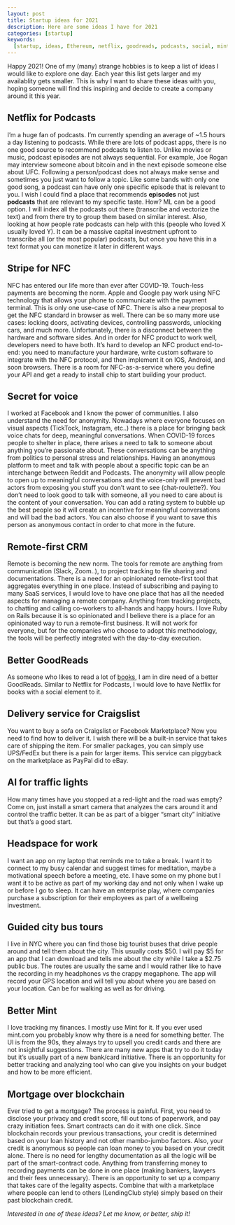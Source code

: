 ```yaml
---
layout: post
title: Startup ideas for 2021
description: Here are some ideas I have for 2021
categories: [startup]
keywords:
  [startup, ideas, Ethereum, netflix, goodreads, podcasts, social, mint, NFC]
---
```


Happy 2021! One of my (many) strange hobbies is to keep a list of ideas I would like to explore one day. Each year this list gets larger and my availablity gets smaller. This is why I want to share these ideas with you, hoping someone will find this inspiring and decide to create a company around it this year.

## Netflix for Podcasts

I’m a huge fan of podcasts. I’m currently spending an average of ~1.5 hours a day listening to podcasts. While there are lots of podcast apps, there is no one good source to recommend podcasts to listen to. Unlike movies or music, podcast episodes are not always sequential. For example, Joe Rogan may interview someone about bitcoin and in the next episode someone else about UFC. Following a person/podcast does not always make sense and sometimes you just want to follow a topic. Like some bands with only one good song, a podcast can have only one specific episode that is relevant to you. I wish I could find a place that recommends **episodes** not just **podcasts** that are relevant to my specific taste.
How? ML can be a good option. I will index all the podcasts out there (transcribe and vectorize the text) and from there try to group them based on similar interest. Also, looking at how people rate podcasts can help with this (people who loved X usually loved Y). It can be a massive capital investment upfront to transcribe all (or the most popular) podcasts, but once you have this in a text format you can monetize it later in different ways.

## Stripe for NFC

NFC has entered our life more than ever after COVID-19. Touch-less payments are becoming the norm. Apple and Google pay work using NFC technology that allows your phone to communicate with the payment terminal. This is only one use-case of NFC. There is also a new proposal to get the NFC standard in browser as well. There can be so many more use cases: locking doors, activating devices, controlling passwords, unlocking cars, and much more. Unfortunately, there is a disconnect between the hardware and software sides. And in order for NFC product to work well, developers need to have both. It’s hard to develop an NFC product end-to-end: you need to manufacture your hardware, write custom software to integrate with the NFC protocol, and then implement it on IOS, Android, and soon browsers. There is a room for NFC-as-a-service where you define your API and get a ready to install chip to start building your product.

## Secret for voice

I worked at Facebook and I know the power of communities. I also understand the need for anonymity. Nowadays where everyone focuses on visual aspects (TickTock, Instagram, etc..) there is a place for bringing back voice chats for deep, meaningful conversations. When COVID-19 forces people to shelter in place, there arises a need to talk to someone about anything you’re passionate about. These conversations can be anything from politics to personal stress and relationships. Having an anonymous platform to meet and talk with people about a specific topic can be an interchange between Reddit and Podcasts. The anonymity will allow people to open up to meaningful conversations and the voice-only will prevent bad actors from exposing you stuff you don’t want to see (chat-roulette?). You don’t need to look good to talk with someone, all you need to care about is the content of your conversation. You can add a rating system to bubble up the best people so it will create an incentive for meaningful conversations and will bad the bad actors. You can also choose if you want to save this person as anonymous contact in order to chat more in the future.

## Remote-first CRM

Remote is becoming the new norm. The tools for remote are anything from communication (Slack, Zoom..), to project tracking to file sharing and documentations. There is a need for an opinionated remote-first tool that aggregates everything in one place. Instead of subscribing and paying to many SaaS services, I would love to have one place that has all the needed aspects for managing a remote company. Anything from tracking projects, to chatting and calling co-workers to all-hands and happy hours. I love Ruby on Rails because it is so opinionated and I believe there is a place for an opinionated way to run a remote-first business. It will not work for everyone, but for the companies who choose to adopt this methodology, the tools will be perfectly integrated with the day-to-day execution.

## Better GoodReads

As someone who likes to read a lot of [books](https://www.goodreads.com/user/show/90647916-sagiv-ofek), I am in dire need of a better GoodReads. Similar to Netflix for Podcasts, I would love to have Netflix for books with a social element to it.

## Delivery service for Craigslist

You want to buy a sofa on Craigslist or Facebook Marketplace? Now you need to find how to deliver it. I wish there will be a built-in service that takes care of shipping the item. For smaller packages, you can simply use UPS/FedEx but there is a pain for larger items. This service can piggyback on the marketplace as PayPal did to eBay.

## AI for traffic lights

How many times have you stopped at a red-light and the road was empty? Come on, just install a smart camera that analyzes the cars around it and control the traffic better. It can be as part of a bigger “smart city” initiative but that’s a good start.

## Headspace for work

I want an app on my laptop that reminds me to take a break. I want it to connect to my busy calendar and suggest times for meditation, maybe a motivational speech before a meeting, etc. I have some on my phone but I want it to be active as part of my working day and not only when I wake up or before I go to sleep. It can have an enterprise play, where companies purchase a subscription for their employees as part of a wellbeing investment.

## Guided city bus tours

I live in NYC where you can find those big tourist buses that drive people around and tell them about the city. This usually costs $50. I will pay $5 for an app that I can download and tells me about the city while I take a $2.75 public bus. The routes are usually the same and I would rather like to have the recording in my headphones vs the crappy megaphone. The app will record your GPS location and will tell you about where you are based on your location. Can be for walking as well as for driving.

## Better Mint

I love tracking my finances. I mostly use Mint for it. If you ever used mint.com you probably know why there is a need for something better. The UI is from the 90s, they always try to upsell you credit cards and there are not insightful suggestions. There are many new apps that try to do it today but it’s usually part of a new bank/card initiative. There is an opportunity for better tracking and analyzing tool who can give you insights on your budget and how to be more efficient.

## Mortgage over blockchain

Ever tried to get a mortgage? The process is painful. First, you need to disclose your privacy and credit score, fill out tons of paperwork, and pay crazy initiation fees. Smart contracts can do it with one click. Since blockchain records your previous transactions, your credit is determined based on your loan history and not other mambo-jumbo factors. Also, your credit is anonymous so people can loan money to you based on your credit alone. There is no need for lengthy documentation as all the logic will be part of the smart-contract code. Anything from transferring money to recording payments can be done in one place (making bankers, lawyers and their fees unnecessary). There is an opportunity to set up a company that takes care of the legality aspects. Combine that with a marketplace where people can lend to others (LendingClub style) simply based on their past blockchain credit.

_Interested in one of these ideas? Let me know, or better, ship it!_
